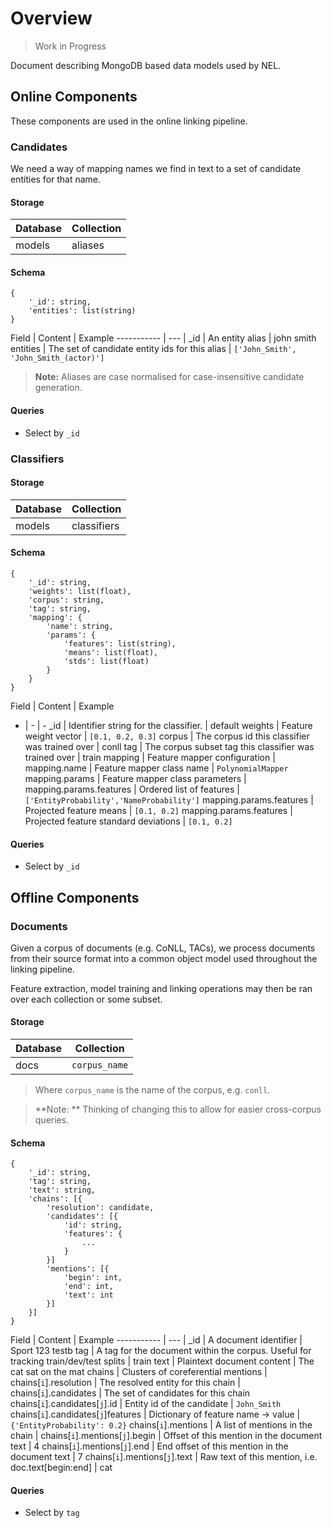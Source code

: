
# Overview

> Work in Progress

Document describing MongoDB based data models used by NEL.

## Online Components

These components are used in the online linking pipeline.

### Candidates

We need a way of mapping names we find in text to a set of candidate entities for that name.

#### Storage
Database | Collection
-|-
models | aliases

#### Schema
```
{
	'_id': string,
	'entities': list(string)
}
```
Field       | Content | Example
----------- | --- |
_id | An entity alias | john smith
entities | The set of candidate entity ids for this alias | `['John_Smith', 'John_Smith_(actor)']`

> **Note:** Aliases are case normalised for case-insensitive candidate generation.

#### Queries
* Select by `_id`

### Classifiers

#### Storage
Database | Collection
-|-
models | classifiers

#### Schema
```
{
	'_id': string,
	'weights': list(float),
	'corpus': string,
	'tag': string,
	'mapping': {
		'name': string,
		'params': {
			'features': list(string),
			'means': list(float),
			'stds': list(float)
		}
	}
}
```
Field | Content | Example
- | - | -
_id | Identifier string for the classifier. | default
weights | Feature weight vector | `[0.1, 0.2, 0.3]`
corpus | The corpus id this classifier was trained over | conll
tag | The corpus subset tag this classifier was trained over | train
mapping | Feature mapper configuration | 
mapping.name | Feature mapper class name | `PolynomialMapper`
mapping.params | Feature mapper class parameters | 
mapping.params.features | Ordered list of features | `['EntityProbability','NameProbability']`
mapping.params.features | Projected feature means | `[0.1, 0.2]`
mapping.params.features | Projected feature standard deviations | `[0.1, 0.2]` 

#### Queries
* Select by `_id`

## Offline Components

### Documents

Given a corpus of documents (e.g. CoNLL, TACs), we process documents from their source format into a common object model used throughout the linking pipeline.

Feature extraction, model training and linking operations may then be ran over each collection or some subset.

#### Storage
Database | Collection
-|-
docs | `corpus_name`

> Where `corpus_name` is the name of the corpus, e.g. `conll`.

> **Note: ** Thinking of changing this to allow for easier cross-corpus queries.

#### Schema
```
{
	'_id': string,
	'tag': string,
	'text': string,
	'chains': [{
		'resolution': candidate,
		'candidates': [{
			'id': string,
			'features': {
				...
			}
		}]
		'mentions': [{
			'begin': int,
			'end': int,
			'text': int
		}]
	}]
}
```
Field       | Content | Example
----------- | --- |
_id | A document identifier | Sport 123 testb
tag | A tag for the document within the corpus. Useful for tracking train/dev/test splits | train
text | Plaintext document content | The cat sat on the mat
chains | Clusters of coreferential mentions |
chains[`i`].resolution | The resolved entity for this chain |
chains[`i`].candidates | The set of candidates for this chain
chains[`i`].candidates[`j`].id | Entity id of the candidate | `John_Smith`
chains[`i`].candidates[`j`]features | Dictionary of feature name &rarr; value | `{'EntityProbability': 0.2}`
chains[`i`].mentions | A list of mentions in the chain |
chains[`i`].mentions[`j`].begin | Offset of this mention in the document text | 4
chains[`i`].mentions[`j`].end | End offset of this mention in the document text | 7
chains[`i`].mentions[`j`].text | Raw text of this mention, i.e. doc.text[begin:end] | cat

#### Queries

* Select by `tag`